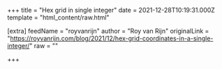 
+++
title = "Hex grid in single integer"
date = 2021-12-28T10:19:31.000Z
template = "html_content/raw.html"

[extra]
feedName = "royvanrijn"
author = "Roy van Rijn"
originalLink = "https://royvanrijn.com/blog/2021/12/hex-grid-coordinates-in-a-single-integer/"
raw = ""

+++

